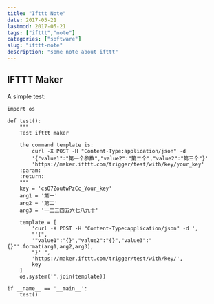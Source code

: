 ```yaml
---
title: "Ifttt Note"
date: 2017-05-21
lastmod: 2017-05-21
tags: ["ifttt","note"]
categories: ["software"]
slug: "ifttt-note"
description: "some note about ifttt"
---
```




IFTTT Maker
-----------

A simple test:

    import os

    def test():
        """
        Test ifttt maker

        the command template is:
            curl -X POST -H "Content-Type:application/json" -d
            '{"value1":"第一个参数","value2":"第二个","value2":"第三个"}'
            'https://maker.ifttt.com/trigger/test/with/key/your_key'
        :param:
        :return:
        """
        key = 'csO7ZoutwPzCc_Your_key'
        arg1 = '第一'
        arg2 = '第二'
        arg3 = '一二三四五六七八九十'

        template = [
            'curl -X POST -H "Content-Type:application/json" -d ',
            "'{",
            '"value1":"{}","value2":"{}","value3":"{}"'.format(arg1,arg2,arg3),
            "}' ",
            'https://maker.ifttt.com/trigger/test/with/key/',
            key
        ]
        os.system(''.join(template))

    if __name__ == '__main__':
        test()
